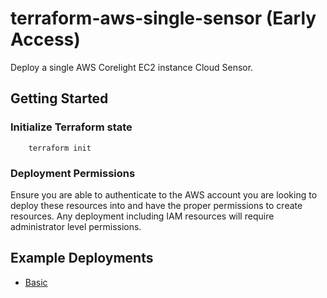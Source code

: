# terraform-aws-single-sensor (Early Access)
Deploy a single AWS Corelight EC2 instance Cloud Sensor. 

## Getting Started

### Initialize Terraform state
```shell 
    terraform init
```

### Deployment Permissions
Ensure you are able to authenticate to the AWS account you are looking to deploy
these resources into and have the proper permissions to create resources. Any deployment 
including IAM resources will require administrator level permissions.

## Example Deployments
* [Basic](examples/basic/README.md)